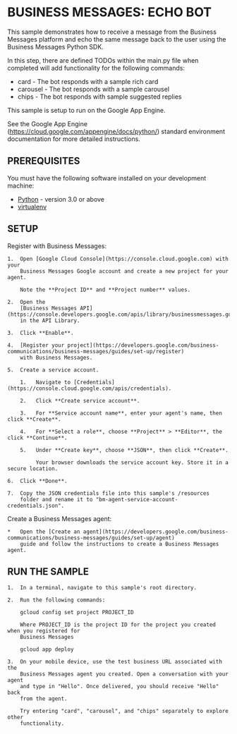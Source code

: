 # BUSINESS MESSAGES: ECHO BOT

This sample demonstrates how to receive a message from the Business Messages
platform and echo the same message back to the user using the Business Messages
Python SDK.

In this step, there are defined TODOs within the main.py file when
completed will add functionality for the following commands:
* card - The bot responds with a sample rich card
* carousel - The bot responds with a sample carousel
* chips - The bot responds with sample suggested replies

This sample is setup to run on the Google App Engine.

See the Google App Engine (https://cloud.google.com/appengine/docs/python/) standard environment
documentation for more detailed instructions.

## PREREQUISITES

You must have the following software installed on your development machine:

* [Python](https://www.python.org/downloads/) - version 3.0 or above
* [virtualenv](https://virtualenv.pypa.io/en/stable/installation/)

## SETUP

Register with Business Messages:

    1.  Open [Google Cloud Console](https://console.cloud.google.com) with your
        Business Messages Google account and create a new project for your agent.

        Note the **Project ID** and **Project number** values.

    2.  Open the
        [Business Messages API](https://console.developers.google.com/apis/library/businessmessages.googleapis.com)
        in the API Library.

    3.  Click **Enable**.

    4.  [Register your project](https://developers.google.com/business-communications/business-messages/guides/set-up/register)
        with Business Messages.

    5.  Create a service account.

        1.   Navigate to [Credentials](https://console.cloud.google.com/apis/credentials).

        2.   Click **Create service account**.

        3.   For **Service account name**, enter your agent's name, then click **Create**.

        4.   For **Select a role**, choose **Project** > **Editor**, the click **Continue**.

        5.   Under **Create key**, choose **JSON**, then click **Create**.

             Your browser downloads the service account key. Store it in a secure location.

    6.  Click **Done**.

    7.  Copy the JSON credentials file into this sample's /resources
        folder and rename it to "bm-agent-service-account-credentials.json".

Create a Business Messages agent:

    *   Open the [Create an agent](https://developers.google.com/business-communications/business-messages/guides/set-up/agent)
        guide and follow the instructions to create a Business Messages agent.

## RUN THE SAMPLE

    1.  In a terminal, navigate to this sample's root directory.

    2.  Run the following commands:

        gcloud config set project PROJECT_ID

        Where PROJECT_ID is the project ID for the project you created when you registered for
        Business Messages

        gcloud app deploy

    3.  On your mobile device, use the test business URL associated with the
        Business Messages agent you created. Open a conversation with your agent
        and type in "Hello". Once delivered, you should receive "Hello" back
        from the agent.

        Try entering "card", "carousel", and "chips" separately to explore other
        functionality.

